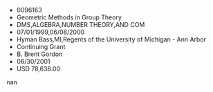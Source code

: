 
* 0096163
* Geometric Methods in Group Theory
* DMS,ALGEBRA,NUMBER THEORY,AND COM
* 07/01/1999,06/08/2000
* Hyman Bass,MI,Regents of the University of Michigan - Ann Arbor
* Continuing Grant
* B. Brent Gordon
* 06/30/2001
* USD 78,638.00

nan
